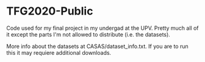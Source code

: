 # TFG2020-Public
Code used for my final project in my undergad at the UPV. Pretty much all of it except the parts I'm not allowed to distribute (i.e. the datasets).

More info about the datasets at CASAS/dataset_info.txt. If you are to run this it may requiere additional downloads.
